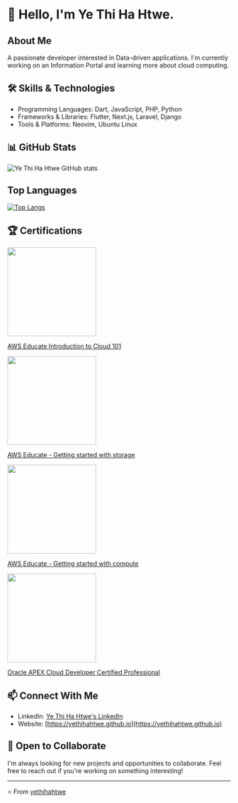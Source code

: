 # 👋 Hello, I'm Ye Thi Ha Htwe.

## About Me
A passionate developer interested in Data-driven applications. I'm currently working on an Information Portal and learning more about cloud computing.

## 🛠️ Skills & Technologies
- Programming Languages: Dart, JavaScript, PHP, Python
- Frameworks & Libraries: Flutter, Next.js, Laravel, Django 
- Tools & Platforms: Neovim, Ubuntu Linux

## 📊 GitHub Stats
![Ye Thi Ha Htwe GitHub stats](https://github-readme-stats-iota-three-22.vercel.app/api?username=yethihahtwe&show_icons=true&theme=vue-dark&rank_icon=github&include_all_commits=true)

## Top Languages
[![Top Langs](https://github-readme-stats-iota-three-22.vercel.app/api/top-langs/?username=yethihahtwe&layout=donut&theme=vue-dark)](https://github.com/yethihahtwe/github-readme-stats)

## 🏆 Certifications

<img src="https://images.credly.com/size/220x220/images/8d67bbf4-128b-4141-b5f1-1bc61bbfbaa6/image.png" width="200px" />

[AWS Educate Introduction to Cloud 101](https://www.credly.com/badges/eb48dc72-e7bf-48fd-af98-86e9044cb8cb/public_url)

<img src="https://images.credly.com/size/220x220/images/5bf37709-4b69-4cdc-9edc-af7b3370d427/image.png" width="200px" />

[AWS Educate - Getting started with storage](https://www.credly.com/badges/ea671489-5834-45f5-b62c-3c744d7f9894/public_url)

<img src="https://images.credly.com/size/220x220/images/9358115e-ead7-47c2-91e2-165b6a650a1b/image.png" width="200px" />

[AWS Educate - Getting started with compute](https://www.credly.com/badges/6f29dd92-e43b-4907-8730-7e142b1d87e8/public_url)

<img src="https://brm-workforce.oracle.com/pdf/certview/images/APEX23OCP.png" width="200px" />

[Oracle APEX Cloud Developer Certified Professional](https://catalog-education.oracle.com/ords/certview/sharebadge?id=94DC0FB3653362A07DB51A1E674D50BEE987501DFDEB1F12EF98C26A181FA16E)

## 📫 Connect With Me
- LinkedIn: [Ye Thi Ha Htwe's LinkedIn](https://linkedin.com/in/yethihahtwe)
- Website: [https://yethihahtwe.github.io](https://yethihahtwe.github.io)

## 🤝 Open to Collaborate
I'm always looking for new projects and opportunities to collaborate. Feel free to reach out if you're working on something interesting!

---
⭐️ From [yethihahtwe](https://github.com/yethihahtwe)
